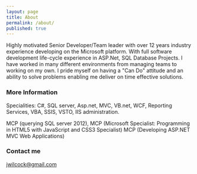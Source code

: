 ```yaml
---
layout: page
title: About
permalink: /about/
published: true
---
```


Highly motivated Senior Developer/Team leader with over 12 years industry experience developing on the Microsoft platform. With full software development life-cycle experience in ASP.Net, SQL Database Projects. I have worked in many different environments from managing teams to working on my own. I pride myself on having a "Can Do" attitude and an ability to solve problems enabling me deliver on time effective solutions. 

### More Information

Specialities: C#, SQL server, Asp.net, MVC, VB.net, WCF, Reporting Services, VBA, SSIS, VSTO, IIS administration.

MCP (querying SQL server 2012), MCP (Microsoft Specialist: Programming in HTML5 with JavaScript and CSS3 Specialist) MCP (Developing ASP.NET MVC Web Applications) 

### Contact me

[jwilcock@gmail.com](mailto:jwilcock@gmail.com)
